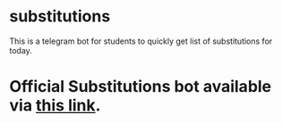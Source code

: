 # substitutions
This is a telegram bot for students to quickly get list of substitutions for today.
# Official Substitutions bot available via [this link](https://t.me/substitution_bot).
